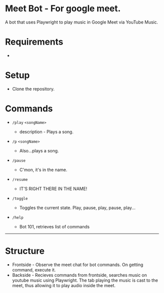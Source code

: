 # Meet Bot - For google meet.

A bot that uses Playwright to play music in Google Meet via YouTube Music.

# Requirements

- 

# Setup

- Clone the repository.

# Commands

-   `/play` `<songName>`

    -   description - Plays a song.

-   `/p` `<songName>`

    -   Also...plays a song.

-   `/pause`

    -   C'mon, it's in the name.

-   `/resume`

    -   IT'S RIGHT THERE IN THE NAME!

-   `/toggle`

    -   Toggles the current state. Play, pause, play, pause, play...

-   `/help`
    -   Bot 101, retrieves list of commands

---

# Structure

-   Frontside - Observe the meet chat for bot commands. On getting command, execute it.
-   Backside - Recieves commands from frontside, searches music on youtube music using Playwright. The tab playing the music is cast to the meet, thus allowing it to play audio inside the meet.

